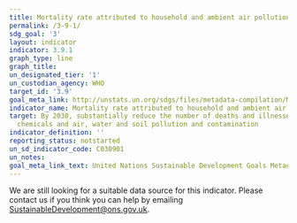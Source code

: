 ```yaml
---
title: Mortality rate attributed to household and ambient air pollution
permalink: /3-9-1/
sdg_goal: '3'
layout: indicator
indicator: 3.9.1
graph_type: line
graph_title:
un_designated_tier: '1'
un_custodian_agency: WHO
target_id: '3.9'
goal_meta_link: http://unstats.un.org/sdgs/files/metadata-compilation/Metadata-Goal-3.pdf
indicator_name: Mortality rate attributed to household and ambient air pollution
target: By 2030, substantially reduce the number of deaths and illnesses from hazardous
  chemicals and air, water and soil pollution and contamination
indicator_definition: ''
reporting_status: notstarted
un_sd_indicator_code: C030901
un_notes:
goal_meta_link_text: United Nations Sustainable Development Goals Metadata (pdf 865kB)
---
```


We are still looking for a suitable data source for this indicator. Please contact us if you think you can help by emailing <a href="mailto:SustainableDevelopment@ons.gov.uk">SustainableDevelopment@ons.gov.uk</a>.


